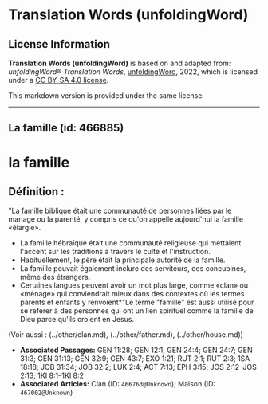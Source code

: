 # Translation Words (unfoldingWord)

## License Information

**Translation Words (unfoldingWord)** is based on and adapted from: _unfoldingWord® Translation Words_, [unfoldingWord](https://unfoldingword.org/utw), 2022, which is licensed under a [CC BY-SA 4.0 license](https://creativecommons.org/licenses/by-sa/4.0/legalcode.en).

This markdown version is provided under the same license.



--------------------------------

## La famille (id: 466885)

la famille
==========

Définition :
------------

"La famille biblique était une communauté de personnes liées par le mariage ou la parenté, y compris ce qu'on appelle aujourd'hui la famille «élargie».

* La famille hébraîque était une communauté religieuse qui mettaient l'accent sur les traditions à travers le culte et l'instruction.
* Habituellement, le père était la principale autorité de la famille.
* La famille pouvait également inclure des serviteurs, des concubines, même des étrangers.
* Certaines langues peuvent avoir un mot plus large, comme «clan» ou «ménage» qui conviendrait mieux dans des contextes où les termes parents et enfants y renvoient\*"Le terme "famille" est aussi utilisé pour se reférer à des personnes qui ont un lien spirituel comme la famille de Dieu parce qu'ils croient en Jesus.

(Voir aussi : (../other/clan.md), (../other/father.md), (../other/house.md))

* **Associated Passages:** GEN 11:28; GEN 12:1; GEN 24:4; GEN 24:7; GEN 31:3; GEN 31:13; GEN 32:9; GEN 43:7; EXO 1:21; RUT 2:1; RUT 2:3; 1SA 18:18; JOB 31:34; JOB 32:2; LUK 2:4; ACT 7:13; EPH 3:15; JOS 2:12–JOS 2:13; 1KI 8:1–1KI 8:2
* **Associated Articles:** Clan (ID: `466763@Unknown`); Maison (ID: `467002@Unknown`)

